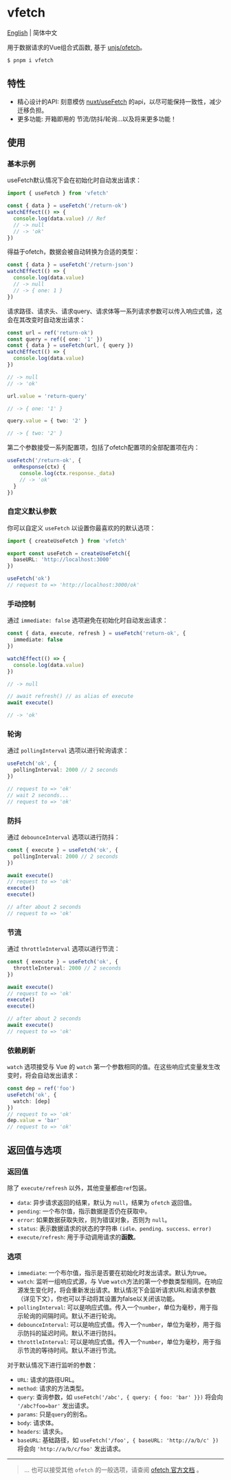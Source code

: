 # vfetch

[English](/README.md) | 简体中文

用于数据请求的Vue组合式函数, 基于 [unjs/ofetch](https://github.com/unjs/ofetch)。

```sh
$ pnpm i vfetch
```

## 特性

- 精心设计的API: 刻意模仿 [nuxt/useFetch](https://nuxt.com.cn/docs/api/composables/use-fetch) 的api，以尽可能保持一致性，减少迁移负担。
- 更多功能: 开箱即用的 节流/防抖/轮询...以及将来更多功能！

## 使用

### 基本示例

useFetch默认情况下会在初始化时自动发出请求：

```ts
import { useFetch } from 'vfetch'

const { data } = useFetch('/return-ok')
watchEffect(() => {
  console.log(data.value) // Ref
  // -> null
  // -> 'ok'
})
```

得益于ofetch，数据会被自动转换为合适的类型：

```ts
const { data } = useFetch('/return-json')
watchEffect(() => {
  console.log(data.value)
  // -> null
  // -> { one: 1 }
})
```

请求路径、请求头、请求query、请求体等一系列请求参数可以传入响应式值，这会在其改变时自动发出请求：

```ts
const url = ref('return-ok')
const query = ref({ one: '1' })
const { data } = useFetch(url, { query })
watchEffect(() => {
  console.log(data.value)
})

// -> null
// -> 'ok'

url.value = 'return-query'

// -> { one: '1' }

query.value = { two: '2' }

// -> { two: '2' }
```

第二个参数接受一系列配置项，包括了ofetch配置项的全部配置项在内：

```ts
useFetch('/return-ok', {
  onResponse(ctx) {
    console.log(ctx.response._data)
    // -> 'ok'
  }
})
```

### 自定义默认参数

你可以自定义 `useFetch` 以设置你最喜欢的的默认选项：

```ts
import { createUseFetch } from 'vfetch'

export const useFetch = createUseFetch({
  baseURL: 'http://localhost:3000'
})

useFetch('ok')
// request to => 'http://localhost:3000/ok'
```

### 手动控制

通过 `immediate: false` 选项避免在初始化时自动发出请求：

```ts
const { data, execute, refresh } = useFetch('return-ok', {
  immediate: false
})

watchEffect(() => {
  console.log(data.value)
})

// -> null

// await refresh() // as alias of execute
await execute()

// -> 'ok'
```

### 轮询

通过 `pollingInterval` 选项以进行轮询请求：

```ts
useFetch('ok', {
  pollingInterval: 2000 // 2 seconds
})

// request to => 'ok'
// wait 2 seconds...
// request to => 'ok'
```

### 防抖

通过 `debounceInterval` 选项以进行防抖：

```ts
const { execute } = useFetch('ok', {
  pollingInterval: 2000 // 2 seconds
})

await execute()
// request to => 'ok'
execute()
execute()

// after about 2 seconds
// request to => 'ok'
```

### 节流

通过 `throttleInterval` 选项以进行节流：

```ts
const { execute } = useFetch('ok', {
  throttleInterval: 2000 // 2 seconds
})

await execute()
// request to => 'ok'
execute()
execute()

// after about 2 seconds
await execute()
// request to => 'ok'
```

### 依赖刷新

`watch` 选项接受与 Vue 的 `watch` 第一个参数相同的值。在这些响应式变量发生改变时，将会自动发出请求：

```ts
const dep = ref('foo')
useFetch('ok', {
  watch: [dep]
})
// request to => 'ok'
dep.value = 'bar'
// request to => 'ok'
```

## 返回值与选项

### 返回值

除了 `execute/refresh` 以外，其他变量都由`ref`包装。

- `data`: 异步请求返回的结果，默认为 `null`，结果为 `ofetch` 返回值。
- `pending`: 一个布尔值，指示数据是否仍在获取中。
- `error`: 如果数据获取失败，则为错误对象，否则为 `null`。
- `status`: 表示数据请求的状态的字符串 `(idle、pending、success、error)`
- `execute/refresh`: 用于手动调用请求的**函数**。

### 选项

- `immediate`: 一个布尔值，指示是否要在初始化时发出请求。默认为true。
- `watch`: 监听一组响应式源，与 Vue `watch`方法的第一个参数类型相同。在响应源发生变化时，将会重新发出请求。默认情况下会监听请求URL和请求参数（详见下文），你也可以手动将其设置为false以关闭该功能。
- `pollingInterval`: 可以是响应式值。传入一个`number`，单位为毫秒，用于指示轮询的间隔时间。默认不进行轮询。
- `debounceInterval`: 可以是响应式值。传入一个`number`，单位为毫秒，用于指示防抖的延迟时间。默认不进行防抖。
- `throttleInterval`: 可以是响应式值。传入一个`number`，单位为毫秒，用于指示节流的等待时间。默认不进行节流。

对于默认情况下进行监听的参数：

- `URL`: 请求的路径URL。
-  `method`: 请求的方法类型。
-  `query`: 查询参数，如 `useFetch('/abc', { query: { foo: 'bar' }})` 将会向 `'/abc?foo=bar'` 发出请求。
-  `params`: 只是`query`的别名。
-  `body`: 请求体。
-  `headers`: 请求头。
-  `baseURL`: 基础路径，如 `useFetch('/foo', { baseURL: 'http://a/b/c' })` 将会向 `'http://a/b/c/foo'` 发出请求。

---

> ... 也可以接受其他 `ofetch` 的一般选项，请查阅 [ofetch 官方文档](https://github.com/unjs/ofetch) 。
